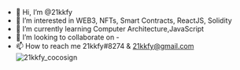 - 👋 Hi, I’m @21kkfy
- 👀 I’m interested in WEB3, NFTs, Smart Contracts, ReactJS, Solidity
- 🌱 I’m currently learning Computer Architecture,JavaScript
- 💞️ I’m looking to collaborate on -
- 📫 How to reach me 21kkfy#8274 & 21kkfy@gmail.com
![21kkfy_cocosign](https://user-images.githubusercontent.com/98432874/156827428-9fb50faa-1737-4c64-b154-bd177c72df4a.png)
<!---
21kkfy/21kkfy is a ✨ special ✨ repository because its `README.md` (this file) appears on your GitHub profile.
You can click the Preview link to take a look at your changes.
--->
